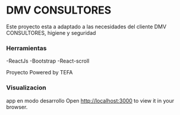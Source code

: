 # DMV CONSULTORES

Este proyecto esta a adaptado a las necesidades del cliente DMV CONSULTORES, higiene y seguridad

### Herramientas
-ReactJs
-Bootstrap
-React-scroll



Proyecto Powered by TEFA

### Visualizacion

app en modo desarrollo
Open [http://localhost:3000](http://localhost:3000) to view it in your browser.
